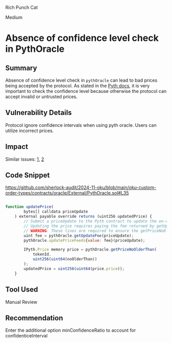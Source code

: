 Rich Punch Cat

Medium

# Absence of confidence level check in PythOracle

## Summary
Absence of confidence level check in ``pythOracle`` can lead to bad prices being accepted by the protocol. As stated in the [Pyth docs](https://docs.pyth.network/price-feeds/best-practices#confidence-intervals), it is very important to check the confidence level because otherwise the protocol can accept invalid or untrusted prices.
## Vulnerability Details
Protocol ignore confidence intervals when using pyth oracle. Users can utilize incorrect prices.

## Impact
Similar issues: [1](https://solodit.cyfrin.io/issues/confidence-intervals-of-pyth-networks-prices-are-ignored-openzeppelin-none-anvil-audit-markdown), [2](https://solodit.cyfrin.io/issues/m-03-confidence-interval-of-pyth-price-is-not-validated-pashov-audit-group-none-reyanetwork-august-markdown)
## Code Snippet

https://github.com/sherlock-audit/2024-11-oku/blob/main/oku-custom-order-types/contracts/oracle/External/PythOracle.sol#L35
```javascript

function updatePrice(
        bytes[] calldata priceUpdate
    ) external payable override returns (uint256 updatedPrice) {
        // Submit a priceUpdate to the Pyth contract to update the on-chain price.
        // Updating the price requires paying the fee returned by getUpdateFee.
        // WARNING: These lines are required to ensure the getPriceNoOlderThan call below succeeds. If you remove them, transactions may fail with "0x19abf40e" error.
        uint fee = pythOracle.getUpdateFee(priceUpdate);
        pythOracle.updatePriceFeeds{value: fee}(priceUpdate);

        IPyth.Price memory price = pythOracle.getPriceNoOlderThan(
            tokenId,
            uint256(uint64(noOlderThan))
        );
        updatedPrice = uint256(uint64(price.price));
    }
```
## Tool Used
Manual Review
## Recommendation
Enter the additional option minConfidenceRatio to account for confidenticeInterval